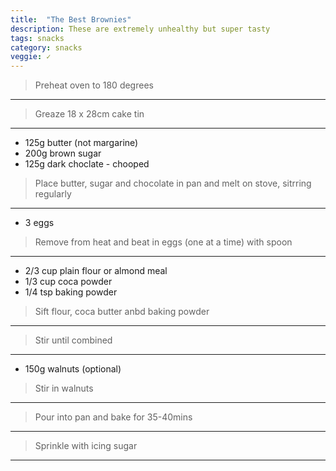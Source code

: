 ```yaml
---
title:  "The Best Brownies"
description: These are extremely unhealthy but super tasty
tags: snacks
category: snacks
veggie: ✓
---
```


> Preheat oven to 180 degrees

---

> Greaze 18 x 28cm cake tin

---

* 125g butter (not margarine)
* 200g brown sugar
* 125g dark choclate - chooped

> Place butter, sugar and chocolate in pan and melt on stove, sitrring regularly

---

* 3 eggs


> Remove from heat and beat in eggs (one at a time) with spoon 

---

* 2/3 cup plain flour or almond meal
* 1/3 cup coca powder
* 1/4 tsp baking powder 

> Sift flour, coca butter anbd baking powder

---

> Stir until combined

---

* 150g walnuts (optional)

> Stir in walnuts

---

> Pour into pan and bake for 35-40mins

---

> Sprinkle with icing sugar

---

